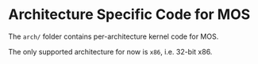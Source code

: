 # Architecture Specific Code for MOS

The `arch/` folder contains per-architecture kernel code for MOS.

The only supported architecture for now is `x86`, i.e. 32-bit x86.
